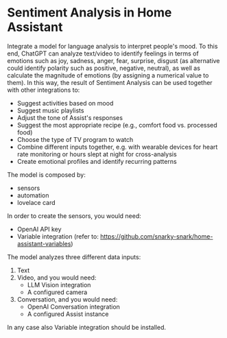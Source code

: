 # Sentiment Analysis in Home Assistant

Integrate a model for language analysis to interpret people's mood.
To this end, ChatGPT can analyze text/video to identify feelings in terms of emotions such as joy, sadness, anger, fear, surprise, disgust (as alternative could identify polarity such as positive, negative, neutral), as well as calculate the magnitude of emotions (by assigning a numerical value to them).
In this way, the result of Sentiment Analysis can be used together with other integrations to:
- Suggest activities based on mood
- Suggest music playlists
- Adjust the tone of Assist's responses
- Suggest the most appropriate recipe (e.g., comfort food vs. processed food)
- Choose the type of TV program to watch
- Combine different inputs together, e.g. with wearable devices for heart rate monitoring or hours slept at night for cross-analysis
- Create emotional profiles and identify recurring patterns

The model is composed by:
- sensors
- automation
- lovelace card

In order to create the sensors, you would need:
- OpenAI API key
- Variable integration (refer to: https://github.com/snarky-snark/home-assistant-variables)

The model analyzes three different data inputs:
1) Text
2) Video, and you would need:
   - LLM Vision integration
   - A configured camera
3) Conversation, and you would need:
   - OpenAI Conversation integration
   - A configured Assist instance

In any case also Variable integration should be installed.
